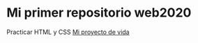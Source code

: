 # Mi primer repositorio web2020
Practicar HTML y CSS
[Mi proyecto de vida](https://irismoreta.github.io/web2020/repo_iris/proyecto-vida)

